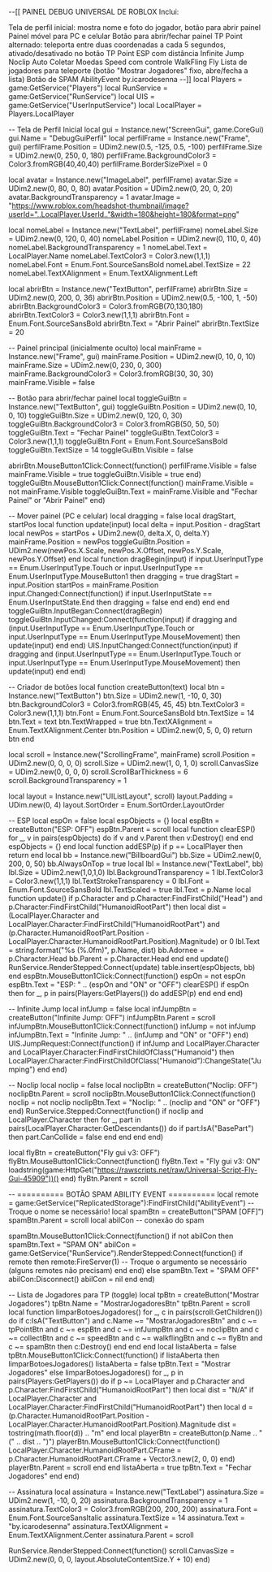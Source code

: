 --[[ PAINEL DEBUG UNIVERSAL DE ROBLOX Inclui:

Tela de perfil inicial: mostra nome e foto do jogador, botão para abrir painel
Painel móvel para PC e celular
Botão para abrir/fechar painel
TP Point alternado: teleporta entre duas coordenadas a cada 5 segundos, ativado/desativado no botão TP Point
ESP com distância
Infinite Jump
Noclip
Auto Coletar Moedas
Speed com controle
WalkFling
Fly
Lista de jogadores para teleporte (botão "Mostrar Jogadores" fixo, abre/fecha a lista)
Botão de SPAM AbilityEvent
by.icarodesenna --]]
local Players = game:GetService("Players") local RunService = game:GetService("RunService") local UIS = game:GetService("UserInputService") local LocalPlayer = Players.LocalPlayer

-- Tela de Perfil Inicial
local gui = Instance.new("ScreenGui", game.CoreGui) gui.Name = "DebugGuiPerfil"
local perfilFrame = Instance.new("Frame", gui)
perfilFrame.Position = UDim2.new(0.5, -125, 0.5, -100)
perfilFrame.Size = UDim2.new(0, 250, 0, 180)
perfilFrame.BackgroundColor3 = Color3.fromRGB(40,40,40)
perfilFrame.BorderSizePixel = 0

local avatar = Instance.new("ImageLabel", perfilFrame)
avatar.Size = UDim2.new(0, 80, 0, 80) avatar.Position = UDim2.new(0, 20, 0, 20)
avatar.BackgroundTransparency = 1
avatar.Image = "https://www.roblox.com/headshot-thumbnail/image?userId="..LocalPlayer.UserId.."&width=180&height=180&format=png"

local nomeLabel = Instance.new("TextLabel", perfilFrame)
nomeLabel.Size = UDim2.new(0, 120, 0, 40) nomeLabel.Position = UDim2.new(0, 110, 0, 40)
nomeLabel.BackgroundTransparency = 1 nomeLabel.Text = LocalPlayer.Name
nomeLabel.TextColor3 = Color3.new(1,1,1) nomeLabel.Font = Enum.Font.SourceSansBold
nomeLabel.TextSize = 22 nomeLabel.TextXAlignment = Enum.TextXAlignment.Left

local abrirBtn = Instance.new("TextButton", perfilFrame)
abrirBtn.Size = UDim2.new(0, 200, 0, 36) abrirBtn.Position = UDim2.new(0.5, -100, 1, -50)
abrirBtn.BackgroundColor3 = Color3.fromRGB(70,130,180) abrirBtn.TextColor3 = Color3.new(1,1,1)
abrirBtn.Font = Enum.Font.SourceSansBold abrirBtn.Text = "Abrir Painel" abrirBtn.TextSize = 20

-- Painel principal (inicialmente oculto)
local mainFrame = Instance.new("Frame", gui)
mainFrame.Position = UDim2.new(0, 10, 0, 10)
mainFrame.Size = UDim2.new(0, 230, 0, 300)
mainFrame.BackgroundColor3 = Color3.fromRGB(30, 30, 30)
mainFrame.Visible = false

-- Botão para abrir/fechar painel
local toggleGuiBtn = Instance.new("TextButton", gui)
toggleGuiBtn.Position = UDim2.new(0, 10, 0, 10)
toggleGuiBtn.Size = UDim2.new(0, 120, 0, 30)
toggleGuiBtn.BackgroundColor3 = Color3.fromRGB(50, 50, 50)
toggleGuiBtn.Text = "Fechar Painel" toggleGuiBtn.TextColor3 = Color3.new(1,1,1)
toggleGuiBtn.Font = Enum.Font.SourceSansBold toggleGuiBtn.TextSize = 14 toggleGuiBtn.Visible = false

abrirBtn.MouseButton1Click:Connect(function()
    perfilFrame.Visible = false mainFrame.Visible = true toggleGuiBtn.Visible = true
end)
toggleGuiBtn.MouseButton1Click:Connect(function()
    mainFrame.Visible = not mainFrame.Visible
    toggleGuiBtn.Text = mainFrame.Visible and "Fechar Painel" or "Abrir Painel"
end)

-- Mover painel (PC e celular)
local dragging = false local dragStart, startPos
local function update(input)
    local delta = input.Position - dragStart
    local newPos = startPos + UDim2.new(0, delta.X, 0, delta.Y)
    mainFrame.Position = newPos toggleGuiBtn.Position = UDim2.new(newPos.X.Scale, newPos.X.Offset, newPos.Y.Scale, newPos.Y.Offset)
end
local function dragBegin(input)
    if input.UserInputType == Enum.UserInputType.Touch or input.UserInputType == Enum.UserInputType.MouseButton1 then
        dragging = true dragStart = input.Position startPos = mainFrame.Position
        input.Changed:Connect(function() if input.UserInputState == Enum.UserInputState.End then dragging = false end end)
    end
end
toggleGuiBtn.InputBegan:Connect(dragBegin)
toggleGuiBtn.InputChanged:Connect(function(input)
    if dragging and (input.UserInputType == Enum.UserInputType.Touch or input.UserInputType == Enum.UserInputType.MouseMovement) then update(input) end
end)
UIS.InputChanged:Connect(function(input)
    if dragging and (input.UserInputType == Enum.UserInputType.Touch or input.UserInputType == Enum.UserInputType.MouseMovement) then update(input) end
end)

-- Criador de botões
local function createButton(text)
    local btn = Instance.new("TextButton")
    btn.Size = UDim2.new(1, -10, 0, 30)
    btn.BackgroundColor3 = Color3.fromRGB(45, 45, 45)
    btn.TextColor3 = Color3.new(1,1,1)
    btn.Font = Enum.Font.SourceSansBold btn.TextSize = 14
    btn.Text = text btn.TextWrapped = true
    btn.TextXAlignment = Enum.TextXAlignment.Center
    btn.Position = UDim2.new(0, 5, 0, 0)
    return btn
end

local scroll = Instance.new("ScrollingFrame", mainFrame)
scroll.Position = UDim2.new(0, 0, 0, 0)
scroll.Size = UDim2.new(1, 0, 1, 0)
scroll.CanvasSize = UDim2.new(0, 0, 0, 0)
scroll.ScrollBarThickness = 6 scroll.BackgroundTransparency = 1

local layout = Instance.new("UIListLayout", scroll)
layout.Padding = UDim.new(0, 4) layout.SortOrder = Enum.SortOrder.LayoutOrder

-- ESP
local espOn = false local espObjects = {}
local espBtn = createButton("ESP: OFF") espBtn.Parent = scroll
local function clearESP() for _, v in pairs(espObjects) do if v and v.Parent then v:Destroy() end end espObjects = {} end
local function addESP(p)
    if p == LocalPlayer then return end
    local bb = Instance.new("BillboardGui")
    bb.Size = UDim2.new(0, 200, 0, 50) bb.AlwaysOnTop = true
    local lbl = Instance.new("TextLabel", bb)
    lbl.Size = UDim2.new(1,0,1,0) lbl.BackgroundTransparency = 1 lbl.TextColor3 = Color3.new(1,1,1)
    lbl.TextStrokeTransparency = 0 lbl.Font = Enum.Font.SourceSansBold lbl.TextScaled = true lbl.Text = p.Name
    local function update()
        if p.Character and p.Character:FindFirstChild("Head") and p.Character:FindFirstChild("HumanoidRootPart") then
            local dist = (LocalPlayer.Character and LocalPlayer.Character:FindFirstChild("HumanoidRootPart") and (p.Character.HumanoidRootPart.Position - LocalPlayer.Character.HumanoidRootPart.Position).Magnitude) or 0
            lbl.Text = string.format("%s (%.0fm)", p.Name, dist)
            bb.Adornee = p.Character.Head bb.Parent = p.Character.Head
        end
    end
    update() RunService.RenderStepped:Connect(update) table.insert(espObjects, bb)
end
espBtn.MouseButton1Click:Connect(function()
    espOn = not espOn espBtn.Text = "ESP: " .. (espOn and "ON" or "OFF")
    clearESP() if espOn then for _, p in pairs(Players:GetPlayers()) do addESP(p) end end
end)

-- Infinite Jump
local infJump = false
local infJumpBtn = createButton("Infinite Jump: OFF") infJumpBtn.Parent = scroll
infJumpBtn.MouseButton1Click:Connect(function()
    infJump = not infJump
    infJumpBtn.Text = "Infinite Jump: " .. (infJump and "ON" or "OFF")
end)
UIS.JumpRequest:Connect(function()
    if infJump and LocalPlayer.Character and LocalPlayer.Character:FindFirstChildOfClass("Humanoid") then
        LocalPlayer.Character:FindFirstChildOfClass("Humanoid"):ChangeState("Jumping")
    end
end)

-- Noclip
local noclip = false
local noclipBtn = createButton("Noclip: OFF") noclipBtn.Parent = scroll
noclipBtn.MouseButton1Click:Connect(function()
    noclip = not noclip
    noclipBtn.Text = "Noclip: " .. (noclip and "ON" or "OFF")
end)
RunService.Stepped:Connect(function()
    if noclip and LocalPlayer.Character then
        for _, part in pairs(LocalPlayer.Character:GetDescendants()) do
            if part:IsA("BasePart") then part.CanCollide = false end
        end
    end
end)

local flyBtn = createButton("Fly gui v3: OFF")
flyBtn.MouseButton1Click:Connect(function()
    flyBtn.Text = "Fly gui v3: ON"
    loadstring(game:HttpGet("https://rawscripts.net/raw/Universal-Script-Fly-Gui-45909"))()
end)
flyBtn.Parent = scroll

-- ========== BOTÃO SPAM ABILITY EVENT ==========
local remote = game:GetService("ReplicatedStorage"):FindFirstChild("AbilityEvent") -- Troque o nome se necessário!
local spamBtn = createButton("SPAM [OFF]")
spamBtn.Parent = scroll
local abilCon -- conexão do spam

spamBtn.MouseButton1Click:Connect(function()
    if not abilCon then
        spamBtn.Text = "SPAM ON"
        abilCon = game:GetService("RunService").RenderStepped:Connect(function()
            if remote then
                remote:FireServer(1) -- Troque o argumento se necessário (alguns remotes não precisam)
            end
        end)
    else
        spamBtn.Text = "SPAM OFF"
        abilCon:Disconnect()
        abilCon = nil
    end
end)

-- Lista de Jogadores para TP (toggle)
local tpBtn = createButton("Mostrar Jogadores") tpBtn.Name = "MostrarJogadoresBtn" tpBtn.Parent = scroll
local function limparBotoesJogadores()
    for _, c in pairs(scroll:GetChildren()) do
        if c:IsA("TextButton") and c.Name ~= "MostrarJogadoresBtn" and c ~= tpPointBtn and c ~= espBtn and c ~= infJumpBtn and c ~= noclipBtn and c ~= collectBtn and c ~= speedBtn and c ~= walkflingBtn and c ~= flyBtn and c ~= spamBtn then
            c:Destroy()
        end
    end
end
local listaAberta = false
tpBtn.MouseButton1Click:Connect(function()
    if listaAberta then
        limparBotoesJogadores() listaAberta = false tpBtn.Text = "Mostrar Jogadores"
    else
        limparBotoesJogadores()
        for _, p in pairs(Players:GetPlayers()) do
            if p ~= LocalPlayer and p.Character and p.Character:FindFirstChild("HumanoidRootPart") then
                local dist = "N/A"
                if LocalPlayer.Character and LocalPlayer.Character:FindFirstChild("HumanoidRootPart") then
                    local d = (p.Character.HumanoidRootPart.Position - LocalPlayer.Character.HumanoidRootPart.Position).Magnitude
                    dist = tostring(math.floor(d)) .. "m"
                end
                local playerBtn = createButton(p.Name .. " (" .. dist .. ")")
                playerBtn.MouseButton1Click:Connect(function()
                    LocalPlayer.Character.HumanoidRootPart.CFrame = p.Character.HumanoidRootPart.CFrame + Vector3.new(2, 0, 0)
                end)
                playerBtn.Parent = scroll
            end
        end
        listaAberta = true tpBtn.Text = "Fechar Jogadores"
    end
end)

-- Assinatura
local assinatura = Instance.new("TextLabel")
assinatura.Size = UDim2.new(1, -10, 0, 20)
assinatura.BackgroundTransparency = 1
assinatura.TextColor3 = Color3.fromRGB(200, 200, 200)
assinatura.Font = Enum.Font.SourceSansItalic assinatura.TextSize = 14
assinatura.Text = "by.icarodesenna" assinatura.TextXAlignment = Enum.TextXAlignment.Center assinatura.Parent = scroll

RunService.RenderStepped:Connect(function()
    scroll.CanvasSize = UDim2.new(0, 0, 0, layout.AbsoluteContentSize.Y + 10)
end)
